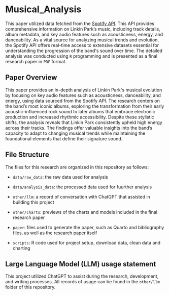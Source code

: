 # Musical_Analysis

This paper utilized data fetched from the [Spotify API](https://developer.spotify.com/documentation/web-api/). This API provides comprehensive information on Linkin Park’s music, including track details, album metadata, and key audio features such as acousticness, energy, and danceability. As a vital source for analyzing musical trends and evolution, the Spotify API offers real-time access to extensive datasets essential for understanding the progression of the band's sound over time. The detailed analysis was conducted using `R` programming and is presented as a final research paper in `PDF` format.

## Paper Overview

This paper provides an in-depth analysis of Linkin Park's musical evolution by focusing on key audio features such as acousticness, danceability, and energy, using data sourced from the Spotify API. The research centers on the band’s most iconic albums, exploring the transformation from their early acoustic-influenced rock sound to later albums that embrace electronic production and increased rhythmic accessibility. Despite these stylistic shifts, the analysis reveals that Linkin Park consistently upheld high energy across their tracks. The findings offer valuable insights into the band’s capacity to adapt to changing musical trends while maintaining the foundational elements that define their signature sound.

## File Structure

The files for this research are organized in this repository as follows:

-   `data/raw_data`: the raw data used for analysis

-   `data/analysis_data`: the processed data used for fuurther analysis

-   `other/llm`: a record of conversation with ChatGPT that assisted in building this project

-   `other/charts`: previews of the charts and models included in the final research paper

-   `paper`: files used to generate the paper, such as Quarto and bibliography files, as well as the research paper itself

-   `scripts`: R code used for project setup, download data, clean data and charting

## Large Language Model (LLM) usage statement

This project utilized ChatGPT to assist during the research, development, and writing processes. All records of usage can be found in the `other/llm` folder of this repository.
